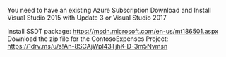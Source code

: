 You need to have an existing Azure Subscription
Download and Install Visual Studio 2015 with Update 3 or Visual Studio 2017

Install SSDT package: https://msdn.microsoft.com/en-us/mt186501.aspx
Download the zip file for the ContosoExpenses Project: https://1drv.ms/u/s!An-8SCAjWpl43TjhK-D-3m5Nvmsn
